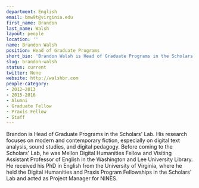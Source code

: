 ```yaml
---
department: English
email: bmw9t@virginia.edu
first_name: Brandon
last_name: Walsh
layout: people
location: ''
name: Brandon Walsh
position: Head of Graduate Programs
short_bio: 'Brandon Walsh is Head of Graduate Programs in the Scholars’ Lab, where he consults on all things related to pedagogy.'
slug: brandon-walsh
status: current
twitter: None
website: http://walshbr.com
people-category:
- 2012–2013
- 2015-2016
- Alumni
- Graduate Fellow
- Praxis Fellow
- Staff
---
```


Brandon is Head of Graduate Programs in the Scholars' Lab. His research focuses on modern and contemporary fiction, especially on digital text analysis, sound studies, and digital pedagogy. Before coming to the Scholars' Lab, he was Mellon Digital Humanities Fellow and Visiting Assistant Professor of English in the Washington and Lee University Library. He received his PhD in English from the University of Virginia, where he held the Digital Humanities and Praxis Program Fellowships in the Scholars' Lab and acted as Project Manager for NINES.
